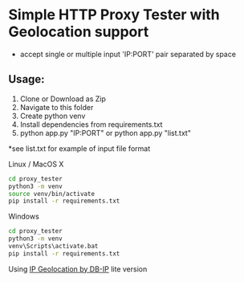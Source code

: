 # Simple HTTP Proxy Tester with Geolocation support

- accept single or multiple input 'IP:PORT' pair separated by space

## Usage:

1. Clone or Download as Zip
2. Navigate to this folder
3. Create python venv
4. Install dependencies from requirements.txt
5. python app.py "IP:PORT" or python app.py "list.txt"

*see list.txt for example of input file format

Linux / MacOS X
```sh
cd proxy_tester
python3 -m venv
source venv/bin/activate
pip install -r requirements.txt
```

Windows
```sh
cd proxy_tester
python3 -m venv
venv\Scripts\activate.bat
pip install -r requirements.txt
```

Using [IP Geolocation by DB-IP](https://db-ip.com) lite version
